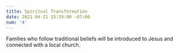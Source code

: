 ```yaml
---
title: Spiritual Transformation
date: 2021-04-21 15:39:00 -07:00
num: '4'
---
```


Families who follow traditional beliefs will be introduced to Jesus and connected with a local church.
